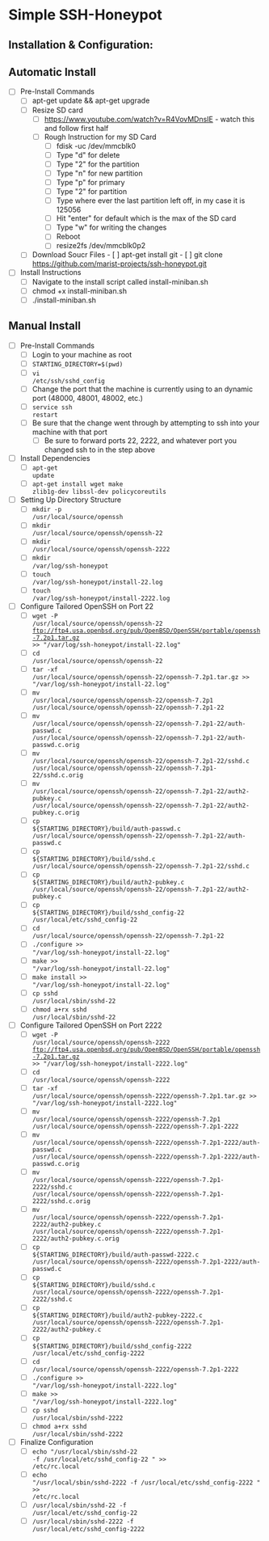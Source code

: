 # Simple SSH-Honeypot

## Installation & Configuration:

## Automatic Install
- [ ] Pre-Install Commands
	- [ ] apt-get update && apt-get upgrade
	- [ ] Resize SD card 
		- [ ] https://www.youtube.com/watch?v=R4VovMDnsIE - watch this and follow first half
		- [ ] Rough Instruction for my SD Card
			- [ ] fdisk -uc /dev/mmcblk0
			- [ ] Type "d" for delete
			- [ ] Type "2" for the partition
			- [ ] Type "n" for new partition
			- [ ] Type "p" for primary
			- [ ] Type "2" for partition
			- [ ] Type where ever the last partition left off, in my case it is 125056
			- [ ] Hit "enter" for default which is the max of the SD card
			- [ ] Type "w" for writing the changes
			- [ ] Reboot
			- [ ] resize2fs /dev/mmcblk0p2
	- [ ] Download Soucr Files
			- [ ] apt-get install git
			- [ ] git clone https://github.com/marist-projects/ssh-honeypot.git
- [ ] Install Instructions
	- [ ] Navigate to the install script called install-miniban.sh
	- [ ] chmod +x install-miniban.sh
	- [ ] ./install-miniban.sh
	
## Manual Install
- [ ] Pre-Install Commands
	- [ ] Login to your machine as root
	- [ ] <code>STARTING_DIRECTORY=$(pwd)</code>
	- [ ] <code>vi /etc/ssh/sshd_config</code>
	- [ ] Change the port that the machine is currently using to an dynamic port (48000, 48001, 48002, etc.)
	- [ ] <code>service ssh restart</code>
	- [ ] Be sure that the change went through by attempting to ssh into your machine with that port
		- [ ] Be sure to forward ports 22, 2222, and whatever port you changed ssh to in the step above 
- [ ] Install Dependencies
	- [ ] <code>apt-get update</code>
	- [ ] <code>apt-get install wget make zlib1g-dev libssl-dev policycoreutils</code>
- [ ] Setting Up Directory Structure
	- [ ] <code>mkdir -p /usr/local/source/openssh</code>
	- [ ] <code>mkdir /usr/local/source/openssh/openssh-22</code>
	- [ ] <code>mkdir /usr/local/source/openssh/openssh-2222</code>
	- [ ] <code>mkdir /var/log/ssh-honeypot</code>
	- [ ] <code>touch /var/log/ssh-honeypot/install-22.log</code>
	- [ ] <code>touch /var/log/ssh-honeypot/install-2222.log</code>
- [ ] Configure Tailored OpenSSH on Port 22
	- [ ] <code>wget -P /usr/local/source/openssh/openssh-22 ftp://ftp4.usa.openbsd.org/pub/OpenBSD/OpenSSH/portable/openssh-7.2p1.tar.gz >> "/var/log/ssh-honeypot/install-22.log"</code>
	- [ ] <code>cd /usr/local/source/openssh/openssh-22</code>
	- [ ] <code>tar -xf /usr/local/source/openssh/openssh-22/openssh-7.2p1.tar.gz >> "/var/log/ssh-honeypot/install-22.log"</code>
	- [ ] <code>mv /usr/local/source/openssh/openssh-22/openssh-7.2p1 /usr/local/source/openssh/openssh-22/openssh-7.2p1-22</code>
	- [ ] <code>mv /usr/local/source/openssh/openssh-22/openssh-7.2p1-22/auth-passwd.c /usr/local/source/openssh/openssh-22/openssh-7.2p1-22/auth-passwd.c.orig</code>
	- [ ] <code>mv /usr/local/source/openssh/openssh-22/openssh-7.2p1-22/sshd.c /usr/local/source/openssh/openssh-22/openssh-7.2p1-22/sshd.c.orig</code>
	- [ ] <code>mv /usr/local/source/openssh/openssh-22/openssh-7.2p1-22/auth2-pubkey.c /usr/local/source/openssh/openssh-22/openssh-7.2p1-22/auth2-pubkey.c.orig</code>
	- [ ] <code>cp ${STARTING_DIRECTORY}/build/auth-passwd.c /usr/local/source/openssh/openssh-22/openssh-7.2p1-22/auth-passwd.c</code>
	- [ ] <code>cp ${STARTING_DIRECTORY}/build/sshd.c /usr/local/source/openssh/openssh-22/openssh-7.2p1-22/sshd.c</code>
	- [ ] <code>cp ${STARTING_DIRECTORY}/build/auth2-pubkey.c /usr/local/source/openssh/openssh-22/openssh-7.2p1-22/auth2-pubkey.c</code>
	- [ ] <code>cp ${STARTING_DIRECTORY}/build/sshd_config-22 /usr/local/etc/sshd_config-22</code>
	- [ ] <code>cd /usr/local/source/openssh/openssh-22/openssh-7.2p1-22</code>
	- [ ] <code>./configure >> "/var/log/ssh-honeypot/install-22.log"</code>
	- [ ] <code>make >> "/var/log/ssh-honeypot/install-22.log"</code>
	- [ ] <code>make install >> "/var/log/ssh-honeypot/install-22.log"</code>
	- [ ] <code>cp sshd /usr/local/sbin/sshd-22</code>
	- [ ] <code>chmod a+rx sshd /usr/local/sbin/sshd-22</code>
- [ ] Configure Tailored OpenSSH on Port 2222
	- [ ] <code>wget -P /usr/local/source/openssh/openssh-2222 ftp://ftp4.usa.openbsd.org/pub/OpenBSD/OpenSSH/portable/openssh-7.2p1.tar.gz >> "/var/log/ssh-honeypot/install-2222.log"</code>
	- [ ] <code>cd /usr/local/source/openssh/openssh-2222</code>
	- [ ] <code>tar -xf /usr/local/source/openssh/openssh-2222/openssh-7.2p1.tar.gz >> "/var/log/ssh-honeypot/install-2222.log"</code>
	- [ ] <code>mv /usr/local/source/openssh/openssh-2222/openssh-7.2p1 /usr/local/source/openssh/openssh-2222/openssh-7.2p1-2222</code>
	- [ ] <code>mv /usr/local/source/openssh/openssh-2222/openssh-7.2p1-2222/auth-passwd.c /usr/local/source/openssh/openssh-2222/openssh-7.2p1-2222/auth-passwd.c.orig</code>
	- [ ] <code>mv /usr/local/source/openssh/openssh-2222/openssh-7.2p1-2222/sshd.c /usr/local/source/openssh/openssh-2222/openssh-7.2p1-2222/sshd.c.orig</code>
	- [ ] <code>mv /usr/local/source/openssh/openssh-2222/openssh-7.2p1-2222/auth2-pubkey.c /usr/local/source/openssh/openssh-2222/openssh-7.2p1-2222/auth2-pubkey.c.orig</code>
	- [ ] <code>cp ${STARTING_DIRECTORY}/build/auth-passwd-2222.c /usr/local/source/openssh/openssh-2222/openssh-7.2p1-2222/auth-passwd.c</code>
	- [ ] <code>cp ${STARTING_DIRECTORY}/build/sshd.c /usr/local/source/openssh/openssh-2222/openssh-7.2p1-2222/sshd.c</code>
	- [ ] <code>cp ${STARTING_DIRECTORY}/build/auth2-pubkey-2222.c /usr/local/source/openssh/openssh-2222/openssh-7.2p1-2222/auth2-pubkey.c</code>
	- [ ] <code>cp ${STARTING_DIRECTORY}/build/sshd_config-2222 /usr/local/etc/sshd_config-2222</code>
	- [ ] <code>cd /usr/local/source/openssh/openssh-2222/openssh-7.2p1-2222</code>
	- [ ] <code>./configure >> "/var/log/ssh-honeypot/install-2222.log"</code>
	- [ ] <code>make >> "/var/log/ssh-honeypot/install-2222.log"</code>
	- [ ] <code>cp sshd /usr/local/sbin/sshd-2222</code>
	- [ ] <code>chmod a+rx sshd /usr/local/sbin/sshd-2222</code>
- [ ] Finalize Configuration
	- [ ] <code>echo "/usr/local/sbin/sshd-22 -f /usr/local/etc/sshd_config-22 " >> /etc/rc.local</code>
	- [ ] <code>echo "/usr/local/sbin/sshd-2222 -f /usr/local/etc/sshd_config-2222 " >> /etc/rc.local</code>
	- [ ] <code>/usr/local/sbin/sshd-22 -f /usr/local/etc/sshd_config-22</code>
	- [ ] <code>/usr/local/sbin/sshd-2222 -f /usr/local/etc/sshd_config-2222</code>
